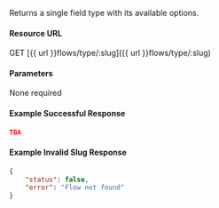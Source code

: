 <!--
@title Get single field type by slug
@author Moltin Ltd
@description Get a single field type
@order 15.2.2

@sidebar 1
@family Flow/Field Type
@rate No
@auth Yes
@format JSON
@http GET
@version beta
-->
Returns a single field type with its available options.

#### Resource URL
GET [{{ url }}flows/type/:slug]({{ url }}flows/type/:slug)


#### Parameters
None required

<!--code-->
#### Example Successful Response
``` json
TBA
```

#### Example Invalid Slug Response
``` json
{
    "status": false,
    "error": "Flow not found"
}
```
<!--/code-->